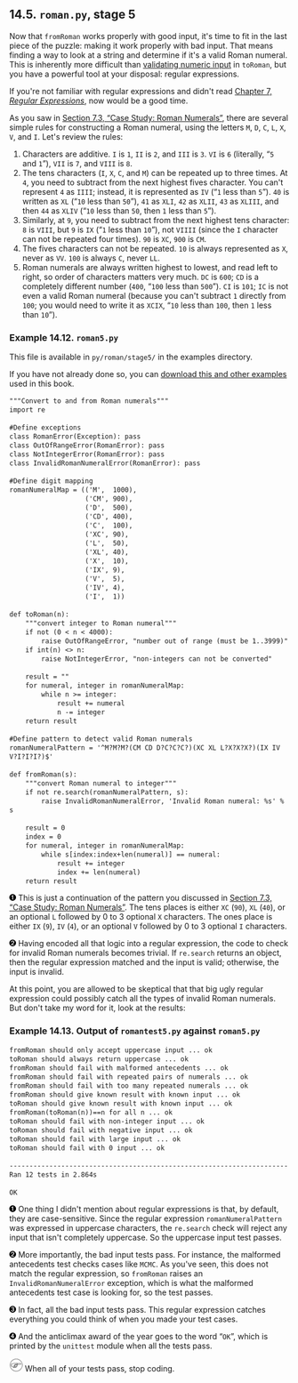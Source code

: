 

14.5. `roman.py`, stage 5
-------------------------

Now that `fromRoman` works properly with good input, it's time to fit in
the last piece of the puzzle: making it work properly with bad input.
That means finding a way to look at a string and determine if it's a
valid Roman numeral. This is inherently more difficult than [validating
numeric input](stage_3.html "14.3. roman.py, stage 3") in `toRoman`, but
you have a powerful tool at your disposal: regular expressions.

If you're not familiar with regular expressions and didn't read
[Chapter 7, *Regular
Expressions*](../regular_expressions/index.html "Chapter 7. Regular Expressions"),
now would be a good time.

As you saw in [Section 7.3, “Case Study: Roman
Numerals”](../regular_expressions/roman_numerals.html "7.3. Case Study: Roman Numerals"),
there are several simple rules for constructing a Roman numeral, using
the letters `M`, `D`, `C`, `L`, `X`, `V`, and `I`. Let's review the
rules:

1.  Characters are additive. `I` is `1`, `II` is `2`, and `III` is `3`.
    `VI` is `6` (literally, “`5` and `1`”), `VII` is `7`, and `VIII` is
    `8`.
2.  The tens characters (`I`, `X`, `C`, and `M`) can be repeated up to
    three times. At `4`, you need to subtract from the next highest
    fives character. You can't represent `4` as `IIII`; instead, it is
    represented as `IV` (“`1` less than `5`”). `40` is written as `XL`
    (“`10` less than `50`”), `41` as `XLI`, `42` as `XLII`, `43` as
    `XLIII`, and then `44` as `XLIV` (“`10` less than `50`, then `1`
    less than `5`”).
3.  Similarly, at `9`, you need to subtract from the next highest tens
    character: `8` is `VIII`, but `9` is `IX` (“`1` less than `10`”),
    not `VIIII` (since the `I` character can not be repeated four
    times). `90` is `XC`, `900` is `CM`.
4.  The fives characters can not be repeated. `10` is always represented
    as `X`, never as `VV`. `100` is always `C`, never `LL`.
5.  Roman numerals are always written highest to lowest, and read left
    to right, so order of characters matters very much. `DC` is `600`;
    `CD` is a completely different number (`400`, “`100` less than
    `500`”). `CI` is `101`; `IC` is not even a valid Roman numeral
    (because you can't subtract `1` directly from `100`; you would need
    to write it as `XCIX`, “`10` less than `100`, then `1` less than
    `10`”).

### Example 14.12. `roman5.py`

This file is available in `py/roman/stage5/` in the examples directory.

If you have not already done so, you can [download this and other
examples](http://diveintopython.net/download/diveintopython-examples-5.4.zip "Download example scripts")
used in this book.

    """Convert to and from Roman numerals"""
    import re

    #Define exceptions
    class RomanError(Exception): pass
    class OutOfRangeError(RomanError): pass
    class NotIntegerError(RomanError): pass
    class InvalidRomanNumeralError(RomanError): pass

    #Define digit mapping
    romanNumeralMap = (('M',  1000),
                       ('CM', 900),
                       ('D',  500),
                       ('CD', 400),
                       ('C',  100),
                       ('XC', 90),
                       ('L',  50),
                       ('XL', 40),
                       ('X',  10),
                       ('IX', 9),
                       ('V',  5),
                       ('IV', 4),
                       ('I',  1))

    def toRoman(n):
        """convert integer to Roman numeral"""
        if not (0 < n < 4000):
            raise OutOfRangeError, "number out of range (must be 1..3999)"
        if int(n) <> n:
            raise NotIntegerError, "non-integers can not be converted"

        result = ""
        for numeral, integer in romanNumeralMap:
            while n >= integer:
                result += numeral
                n -= integer
        return result

    #Define pattern to detect valid Roman numerals
    romanNumeralPattern = '^M?M?M?(CM CD D?C?C?C?)(XC XL L?X?X?X?)(IX IV V?I?I?I?)$' 

    def fromRoman(s):
        """convert Roman numeral to integer"""
        if not re.search(romanNumeralPattern, s):                                    
            raise InvalidRomanNumeralError, 'Invalid Roman numeral: %s' % s

        result = 0
        index = 0
        for numeral, integer in romanNumeralMap:
            while s[index:index+len(numeral)] == numeral:
                result += integer
                index += len(numeral)
        return result



[![1](../images/callouts/1.png)](#roman.stage5.3.1) This is just a continuation of the pattern you discussed in [Section 7.3, “Case Study: Roman Numerals”](../regular_expressions/roman_numerals.html "7.3. Case Study: Roman Numerals"). The tens places is either `XC` (`90`), `XL` (`40`), or an optional `L` followed by 0 to 3 optional `X` characters. The ones place is either `IX` (`9`), `IV` (`4`), or an optional `V` followed by 0 to 3 optional `I` characters. 

[![2](../images/callouts/2.png)](#roman.stage5.3.2) Having encoded all that logic into a regular expression, the code to check for invalid Roman numerals becomes trivial. If `re.search` returns an object, then the regular expression matched and the input is valid; otherwise, the input is invalid. 

At this point, you are allowed to be skeptical that that big ugly
regular expression could possibly catch all the types of invalid Roman
numerals. But don't take my word for it, look at the results:

### Example 14.13. Output of `romantest5.py` against `roman5.py`

    fromRoman should only accept uppercase input ... ok          
    toRoman should always return uppercase ... ok
    fromRoman should fail with malformed antecedents ... ok      
    fromRoman should fail with repeated pairs of numerals ... ok 
    fromRoman should fail with too many repeated numerals ... ok
    fromRoman should give known result with known input ... ok
    toRoman should give known result with known input ... ok
    fromRoman(toRoman(n))==n for all n ... ok
    toRoman should fail with non-integer input ... ok
    toRoman should fail with negative input ... ok
    toRoman should fail with large input ... ok
    toRoman should fail with 0 input ... ok

    ----------------------------------------------------------------------
    Ran 12 tests in 2.864s

    OK                                                           



[![1](../images/callouts/1.png)](#roman.stage5.4.1) One thing I didn't mention about regular expressions is that, by default, they are case-sensitive. Since the regular expression `romanNumeralPattern` was expressed in uppercase characters, the `re.search` check will reject any input that isn't completely uppercase. So the uppercase input test passes. 

[![2](../images/callouts/2.png)](#roman.stage5.4.2) More importantly, the bad input tests pass. For instance, the malformed antecedents test checks cases like `MCMC`. As you've seen, this does not match the regular expression, so `fromRoman` raises an `InvalidRomanNumeralError` exception, which is what the malformed antecedents test case is looking for, so the test passes. 

[![3](../images/callouts/3.png)](#roman.stage5.4.3) In fact, all the bad input tests pass. This regular expression catches everything you could think of when you made your test cases. 

[![4](../images/callouts/4.png)](#roman.stage5.4.4) And the anticlimax award of the year goes to the word “`OK`”, which is printed by the `unittest` module when all the tests pass. 


![Note](../images/note.png) 
When all of your tests pass, stop coding. 

  

